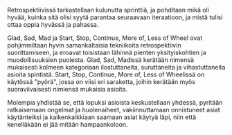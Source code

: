 Retrospektiivissä tarkastellaan kulunutta sprinttiä, ja pohditaan
mikä oli hyvää, kuinka sitä olisi syytä parantaa seuraavaan iteraatioon,
ja mistä tulisi ottaa oppia hyvässä ja pahassa. 

Glad, Sad, Mad ja Start, Stop, Continue, More of, Less of Wheel ovat 
pohjimmiltaan hyvin samankaltaisia tekniikoita retrospektiivin suorittamiseen, ja eroavat toisistaan lähinnä pienten yksityiskohtien ja muodollisuuksien puolesta. 
Glad, Sad, Madissä kerätään nimensä mukaisesti kolmeen kategoriaan ilostuttaneita, suruttaneita ja vihastuttaneita asioita spintistä.
Start, Stop, Continue, More of, Less of Wheelissä on käytössä "pyörä", jossa on viisi eri saraketta, joihin kerätään myös suoraviivaisesti nimiensä mukaisia asioita. 

Molempia yhdistää se, että lopuksi asioista keskustellaan yhdessä, pyritään ratkaisemaan ongelmat ja huolenaiheet, vakiinnuttamaan onnistuneet asiat käytänteiksi 
ja kaikenkaikkiaan saamaan asiat käytyä läpi, niin että kenelläkään ei jää mitään hampaankoloon. 
